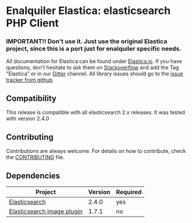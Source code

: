 Enalquiler Elastica: elasticsearch PHP Client
=============================================

### **IMPORTANT!! Don't use it. Just use the original Elastica project, since this is a port just for enalquiler specific needs.**

All documentation for Elastica can be found under [Elastica.io](http://Elastica.io/).
If you have questions, don't hesitate to ask them on [Stackoverflow](http://stackoverflow.com/questions/tagged/elastica) and add the Tag "Elastica" or
in our [Gitter](https://gitter.im/ruflin/Elastica) channel.
All library issues should go to the [issue tracker from github](https://github.com/ruflin/Elastica/issues).


Compatibility
-------------
This release is compatible with all elasticsearch 2.x releases. It was tested with version 2.4.0


Contributing
------------
Contributions are always welcome. For details on how to contribute, check the [CONTRIBUTING](https://github.com/ruflin/Elastica/blob/master/CONTRIBUTING.md) file.


Dependencies
------------
| Project | Version | Required |
|---------|---------|----------|
|[Elasticsearch](https://github.com/elasticsearch/elasticsearch/tree/v2.4.0)|2.4.0|yes|
|[Elasticsearch image plugin](https://github.com/Jmoati/elasticsearch-image/releases/tag/1.7.1)|1.7.1|no|
